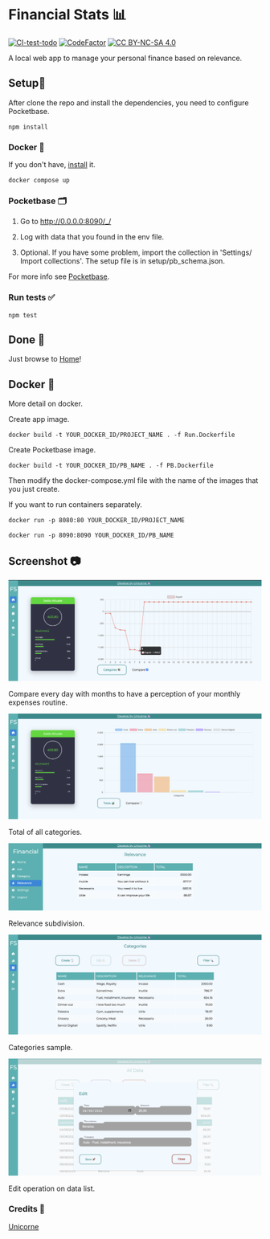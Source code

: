 # Financial Stats 📊

[![CI-test-todo](https://github.com/teschiopol/financialStats/actions/workflows/test.yml/badge.svg)](https://github.com/teschiopol/financialStats/actions/workflows/test.yml)
[![CodeFactor](https://www.codefactor.io/repository/github/teschiopol/financialstats/badge)](https://www.codefactor.io/repository/github/teschiopol/financialstats)
[![CC BY-NC-SA 4.0][cc-by-nc-sa-shield]][cc-by-nc-sa]

[cc-by-nc-sa]: http://creativecommons.org/licenses/by-nc-sa/4.0/

[cc-by-nc-sa-shield]: https://img.shields.io/badge/License-CC%20BY--NC--SA%204.0-lightgrey.svg

A local web app to manage your personal finance based on relevance.

## Setup💾

After clone the repo and install the dependencies, you need to configure Pocketbase.

```
npm install
```

### Docker 🐳

If you don't have, [install](https://docs.docker.com/guides/get-started/) it.

```shell
docker compose up     
```

### Pocketbase 🗂

1) Go to http://0.0.0.0:8090/_/

2) Log with data that you found in the env file.

3) Optional. If you have some problem, import the collection in 'Settings/
   Import collections'. The setup file is in setup/pb_schema.json.

For more info see [Pocketbase](https://pocketbase.io/).

### Run tests ✅

```
npm test
```

## Done 🥳

Just browse to [Home](http://localhost:8080/login)!

## Docker 🐳

More detail on docker.

Create app image.

```shell
docker build -t YOUR_DOCKER_ID/PROJECT_NAME . -f Run.Dockerfile   
```

Create Pocketbase image.

```shell
docker build -t YOUR_DOCKER_ID/PB_NAME . -f PB.Dockerfile   
```

Then modify the docker-compose.yml file with the name of the images that you just create.

If you want to run containers separately.

```shell
docker run -p 8080:80 YOUR_DOCKER_ID/PROJECT_NAME
```

```shell
docker run -p 8090:8090 YOUR_DOCKER_ID/PB_NAME
```

## Screenshot 📷

![home total compare](src/assets/doc/home_total_compare.png)

Compare every day with months to have a perception of your monthly expenses routine.

![home cat](src/assets/doc/home_cat.png)

Total of all categories.

![rel](src/assets/doc/rel.png)

Relevance subdivision.

![cat](src/assets/doc/cat.png)

Categories sample.

![list edit](src/assets/doc/list_edit.png)

Edit operation on data list.

### Credits 🦄

[Unicorne](https://www.unicorne.it/)
